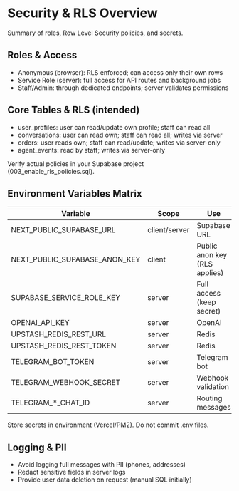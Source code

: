 # Security & RLS Overview

Summary of roles, Row Level Security policies, and secrets.

## Roles & Access

- Anonymous (browser): RLS enforced; can access only their own rows
- Service Role (server): full access for API routes and background jobs
- Staff/Admin: through dedicated endpoints; server validates permissions

## Core Tables & RLS (intended)

- user_profiles: user can read/update own profile; staff can read all
- conversations: user can read own; staff can read all; writes via server
- orders: user reads own; staff can read/update; writes via server-only
- agent_events: read by staff; writes via server-only

Verify actual policies in your Supabase project (003_enable_rls_policies.sql).

## Environment Variables Matrix

| Variable | Scope | Use |
|----------|-------|-----|
| NEXT_PUBLIC_SUPABASE_URL | client/server | Supabase URL |
| NEXT_PUBLIC_SUPABASE_ANON_KEY | client | Public anon key (RLS applies) |
| SUPABASE_SERVICE_ROLE_KEY | server | Full access (keep secret) |
| OPENAI_API_KEY | server | OpenAI |
| UPSTASH_REDIS_REST_URL | server | Redis |
| UPSTASH_REDIS_REST_TOKEN | server | Redis |
| TELEGRAM_BOT_TOKEN | server | Telegram bot |
| TELEGRAM_WEBHOOK_SECRET | server | Webhook validation |
| TELEGRAM_*_CHAT_ID | server | Routing messages |

Store secrets in environment (Vercel/PM2). Do not commit .env files.

## Logging & PII

- Avoid logging full messages with PII (phones, addresses)
- Redact sensitive fields in server logs
- Provide user data deletion on request (manual SQL initially)


